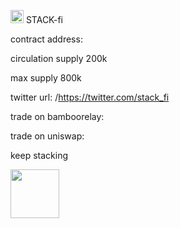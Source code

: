 <img src="https://srv-file12.gofile.io/download/iksPhb/PicsArt_08-06-09.12.19.png"
height="21"> STACK-fi               

contract address: 

circulation supply 200k

max supply 800k


twitter url: /https://twitter.com/stack_fi


trade on bamboorelay:

trade on uniswap:


keep stacking 


<img src="https://srv-file12.gofile.io/download/iksPhb/PicsArt_08-06-09.12.19.png"
height="78"> 





